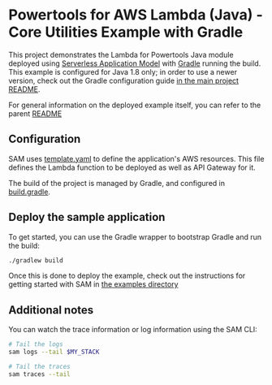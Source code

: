 #  Powertools for AWS Lambda (Java) - Core Utilities Example with Gradle

This project demonstrates the Lambda for Powertools Java module deployed using [Serverless Application Model](https://aws.amazon.com/serverless/sam/) with
[Gradle](https://gradle.org/) running the build. This example is configured for Java 1.8 only; in order to use a newer version, check out the Gradle 
configuration guide [in the main project README](../../../README.md).

For general information on the deployed example itself, you can refer to the parent [README](../README.md)

## Configuration
SAM uses [template.yaml](template.yaml) to define the application's AWS resources.
This file defines the Lambda function to be deployed as well as API Gateway for it.

The build of the project is managed by Gradle, and configured in [build.gradle](build.gradle). 

## Deploy the sample application
To get started, you can use the Gradle wrapper to bootstrap Gradle and run the build:

```bash
./gradlew build
```

Once this is done to deploy the example, check out the instructions for getting started with SAM in 
[the examples directory](../../README.md)

## Additional notes

You can watch the trace information or log information using the SAM CLI:
```bash
# Tail the logs
sam logs --tail $MY_STACK

# Tail the traces
sam traces --tail
```